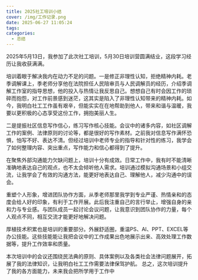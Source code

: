 ```yaml
---
title: 2025社工培训小结
cover: /img/工作记录.png
date: 2025-06-27 11:05:24
tags:
categories:
  - 总结
---
```


2025年5月13日，我参加了此次社工培训，5月30日培训营圆满结业，这段学习经历让我收获满满。

培训着眼于解决我内在动力不足的问题。一是修正非理性认知，拒绝精神内耗。老季调解课上，季老师分享他在法院担任人民陪审员与人民调解员的经历，介绍季调解工作室的指导思想，他的投入与热情让我反思自己。想想自己有时会因工作的琐碎而抱怨，对工作前景感到迷茫，这其实是陷入了非理性认知带来的精神内耗。如今，我明白社工工作虽有艰辛，但能实实在在地帮助到他人，带来和谐与温暖，我要以更积极的心态享受这份工作，拥抱美丽人生。

二是提振社区信息写作信心，练习写作核心技能。会议中的诸多内容，如社区调解工作的案例、法律原则的讨论等，都是很好的写作素材。之前我对信息写作满怀恐惧，怕写不好、表达不清。但经过培训中老师专业的指导和针对性的练习，我学会了如何整理内容、突出重点，写作能力和信心都得到了提升。

在聚焦外部沟通能力欠缺问题上，培训十分有成效。日常工作中，我有时不能清晰准确地表达自己的观点，也不太会倾听他人需求。培训通过模拟沟通场景和小组交流，让我学会了有效的沟通方法，能更好地表达自己、理解他人，减少沟通中的误会。

重塑个人形象，增进团队协作方面，从季老师那里我学到专业严谨、热情亲和的态度会给人好的印象，有利于工作开展。此后我注重自己的言行举止，增强自身的亲和力与专业感。与团队成员一起讨论会议问题，让我意识到团队协作的力量，每个人观点不同，相互交流才能更好地解决问题。

厚植技术积累也是培训的重要部分。外展舒适圈，重温PS、AI、PPT、EXCEL等办公技能。这些技能能让我把会议中的工作成果出色地展示出来、高效处理工作数据等，提升工作效率和质量。

本次培训中的会议还围绕民法典的原则、具体案例以及各类社会法律问题展开，拓展了我的法律知识，让我明白社工工作需要法律保驾护航。 总之，这次培训提升了我的各方面能力，未来我会把所学用于工作中
